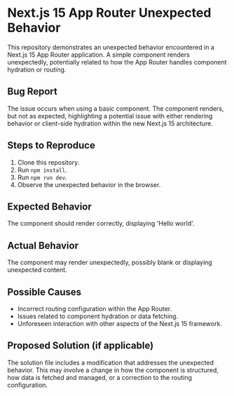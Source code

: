 # Next.js 15 App Router Unexpected Behavior

This repository demonstrates an unexpected behavior encountered in a Next.js 15 App Router application.  A simple component renders unexpectedly, potentially related to how the App Router handles component hydration or routing.

## Bug Report

The issue occurs when using a basic component.  The component renders, but not as expected, highlighting a potential issue with either rendering behavior or client-side hydration within the new Next.js 15 architecture.

## Steps to Reproduce

1. Clone this repository.
2. Run `npm install`.
3. Run `npm run dev`.
4. Observe the unexpected behavior in the browser.

## Expected Behavior

The component should render correctly, displaying 'Hello world'.

## Actual Behavior

The component may render unexpectedly,  possibly blank or displaying unexpected content.

## Possible Causes

* Incorrect routing configuration within the App Router.
* Issues related to component hydration or data fetching.
* Unforeseen interaction with other aspects of the Next.js 15 framework.

## Proposed Solution (if applicable)

The solution file includes a modification that addresses the unexpected behavior.  This may involve a change in how the component is structured, how data is fetched and managed, or a correction to the routing configuration.
